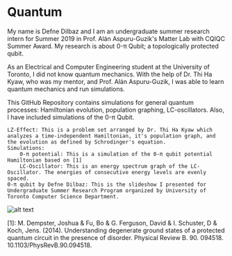 ﻿# Quantum

My name is Defne Dilbaz and I am an undergraduate summer research intern for Summer 2019 in Prof. Alán Aspuru-Guzik's Matter Lab with CQIQC Summer Award. My research is about 0-π Qubit; a topologically protected qubit. 

As an Electrical and Computer Engineering student at the University of Toronto, I did not know quantum mechanics. With the help of Dr. Thi Ha Kyaw, who was my mentor, and Prof. Alán Aspuru-Guzik, I was able to learn quantum mechanics and run simulations.

This GitHub Repository contains simulations for general quantum processes: Hamiltonian evolution, population graphing, LC-oscillators. Also, I have included simulations of the 0-π Qubit.

	LZ-Effect: This is a problem set arranged by Dr. Thi Ha Kyaw which analyzes a time-independent Hamiltonian, it's population graph, and the evolution as defined by Schrodinger's equation.		
	Simulations:
		0-π potential: This is a simulation of the 0-π qubit potential Hamiltonian based on [1]
		LC-Oscillator: This is an energy spectrum graph of the LC-Oscillator. The energies of consecutive energy levels are evenly spaced.
	0-π qubit by Defne Dilbaz: This is the slideshow I presented for Undergraduate Summer Research Program organized by University of Toronto Computer Science Department.

![alt text](https://media.wired.com/photos/5c1061feda545e26dd421b14/master/pass/Bristlecone_mix-perspective_ErikLucero.jpg)

[1]: M. Dempster, Joshua & Fu, Bo & G. Ferguson, David & I. Schuster, D & Koch, Jens. (2014). Understanding degenerate ground states of a protected quantum circuit in the presence of disorder. Physical Review B. 90. 094518. 10.1103/PhysRevB.90.094518. 
